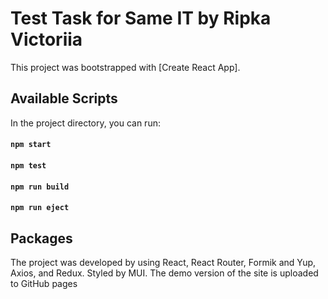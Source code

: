 # Test Task for Same IT by Ripka Victoriia

This project was bootstrapped with [Create React App].

## Available Scripts

In the project directory, you can run:

#### `npm start`

#### `npm test`

#### `npm run build`

#### `npm run eject`

## Packages

The project was developed by using React, React Router, Formik and Yup, Axios, and Redux. Styled by MUI.
The demo version of the site is uploaded to GitHub pages
